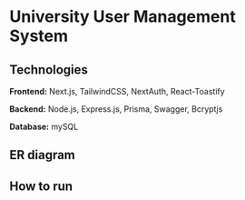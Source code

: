 # University User Management System

## Technologies
**Frontend:** Next.js, TailwindCSS, NextAuth, React-Toastify

**Backend:** Node.js, Express.js, Prisma, Swagger, Bcryptjs

**Database:** mySQL

## ER diagram

## How to run
